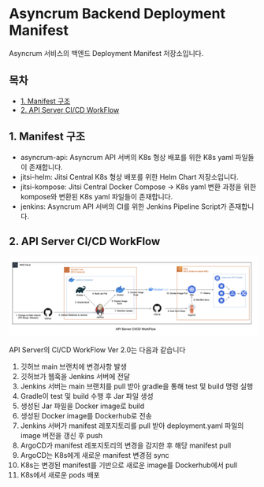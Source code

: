 # Asyncrum Backend Deployment Manifest

Asyncrum 서비스의 백엔드 Deployment Manifest 저장소입니다.

## 목차

- [1. Manifest 구조](#1-manifest-구조)
- [2. API Server CI/CD WorkFlow](#2-api-server-cicd-workflow)

## 1. Manifest 구조

- asyncrum-api: Asyncrum API 서버의 K8s 형상 배포를 위한 K8s yaml 파일들이 존재합니다.
- jitsi-helm: Jitsi Central K8s 형상 배포를 위한 Helm Chart 저장소입니다.
- jitsi-kompose: Jitsi Central Docker Compose → K8s yaml 변환 과정을 위한 kompose와 변환된 K8s yaml 파일들이 존재합니다.
- jenkins: Asyncrum API 서버의 CI를 위한 Jenkins Pipeline Script가 존재합니다.

## 2. API Server CI/CD WorkFlow

![ci_cd_workflow.png](./images/ci_cd_workflow.png)

API Server의 CI/CD WorkFlow Ver 2.0는 다음과 같습니다

1. 깃허브 main 브랜치에 변경사항 발생
2. 깃허브가 웹훅을 Jenkins 서버에 전달
3. Jenkins 서버는 main 브랜치를 pull 받아 gradle을 통해 test 및 build 명령 실행
4. Gradle이 test 및 build 수행 후 Jar 파일 생성
5. 생성된 Jar 파일을 Docker image로 build
6. 생성된 Docker image를 Dockerhub로 전송
7. Jenkins 서버가 manifest 레포지토리를 pull 받아 deployment.yaml 파일의 image 버전을 갱신 후 push
8. ArgoCD가 manifest 레포지토리의 변경을 감지한 후 해당 manifest pull
9. ArgoCD는 K8s에게 새로운 manifest 변경점 sync
10. K8s는 변경된 manifest를 기반으로 새로운 image를 Dockerhub에서 pull
11. K8s에서 새로운 pods 배포
